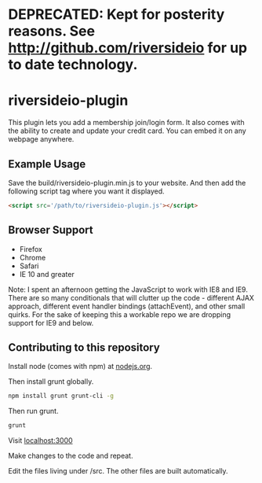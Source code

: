 # DEPRECATED: Kept for posterity reasons. See <http://github.com/riversideio> for up to date technology.

# riversideio-plugin

This plugin lets you add a membership join/login form. It also comes with the ability to create and update your credit card. You can embed it on any webpage anywhere.

## Example Usage

Save the build/riversideio-plugin.min.js to your website. And then add the following script tag where you want it displayed.

```html
<script src='/path/to/riversideio-plugin.js'></script>
```

## Browser Support

* Firefox
* Chrome
* Safari
* IE 10 and greater

Note: I spent an afternoon getting the JavaScript to work with IE8 and IE9. There are so many conditionals that will clutter up the code - different AJAX approach, different event handler bindings (attachEvent), and other small quirks. For the sake of keeping this a workable repo we are dropping support for IE9 and below.

## Contributing to this repository

Install node (comes with npm) at [nodejs.org](http://nodejs.org/). 

Then install grunt globally.

```bash
npm install grunt grunt-cli -g
```

Then run grunt.

```bash
grunt
```

Visit [localhost:3000](http://localhost:3000)

Make changes to the code and repeat.

Edit the files living under /src. The other files are built automatically.
